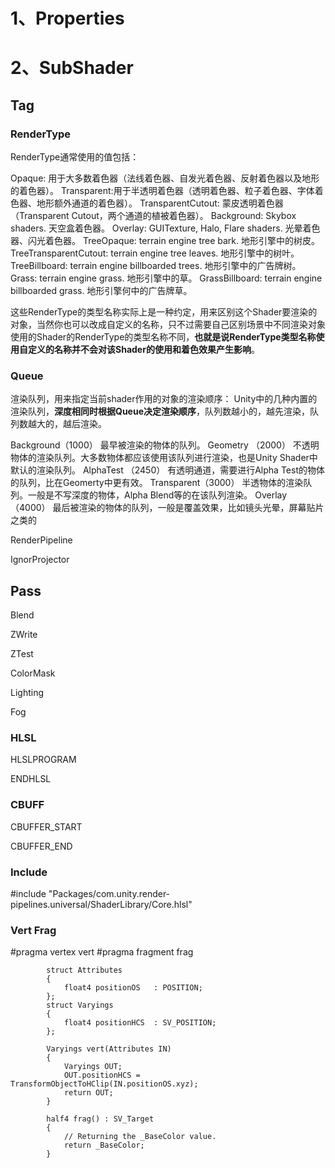 # 1、Properties



# 2、SubShader

## Tag

### RenderType

RenderType通常使用的值包括：

Opaque: 用于大多数着色器（法线着色器、自发光着色器、反射着色器以及地形的着色器）。
Transparent:用于半透明着色器（透明着色器、粒子着色器、字体着色器、地形额外通道的着色器）。
TransparentCutout: 蒙皮透明着色器（Transparent Cutout，两个通道的植被着色器）。
Background: Skybox shaders. 天空盒着色器。
Overlay: GUITexture, Halo, Flare shaders. 光晕着色器、闪光着色器。
TreeOpaque: terrain engine tree bark. 地形引擎中的树皮。
TreeTransparentCutout: terrain engine tree leaves. 地形引擎中的树叶。
TreeBillboard: terrain engine billboarded trees. 地形引擎中的广告牌树。
Grass: terrain engine grass. 地形引擎中的草。
GrassBillboard: terrain engine billboarded grass. 地形引擎何中的广告牌草。

这些RenderType的类型名称实际上是一种约定，用来区别这个Shader要渲染的对象，当然你也可以改成自定义的名称，只不过需要自己区别场景中不同渲染对象使用的Shader的RenderType的类型名称不同，**也就是说RenderType类型名称使用自定义的名称并不会对该Shader的使用和着色效果产生影响**。

### Queue

渲染队列，用来指定当前shader作用的对象的渲染顺序： 
Unity中的几种内置的渲染队列，**深度相同时根据Queue决定渲染顺序**，队列数越小的，越先渲染，队列数越大的，越后渲染。

Background（1000） 最早被渲染的物体的队列。
Geometry （2000） 不透明物体的渲染队列。大多数物体都应该使用该队列进行渲染，也是Unity Shader中默认的渲染队列。
AlphaTest （2450） 有透明通道，需要进行Alpha Test的物体的队列，比在Geomerty中更有效。
Transparent（3000） 半透物体的渲染队列。一般是不写深度的物体，Alpha Blend等的在该队列渲染。
Overlay （4000） 最后被渲染的物体的队列，一般是覆盖效果，比如镜头光晕，屏幕贴片之类的

RenderPipeline

IgnorProjector

## Pass

Blend

ZWrite

ZTest

ColorMask

Lighting

Fog

### HLSL

HLSLPROGRAM

ENDHLSL

### CBUFF

CBUFFER_START

CBUFFER_END

### Include

#include "Packages/com.unity.render-pipelines.universal/ShaderLibrary/Core.hlsl"     

### Vert Frag

  #pragma vertex vert
  #pragma fragment frag

            struct Attributes
            {
                float4 positionOS   : POSITION;                 
            };
            struct Varyings
            {
                float4 positionHCS  : SV_POSITION;
            };
     
            Varyings vert(Attributes IN)
            {
                Varyings OUT;
                OUT.positionHCS = TransformObjectToHClip(IN.positionOS.xyz);
                return OUT;
            }
     
            half4 frag() : SV_Target
            {
                // Returning the _BaseColor value.                
                return _BaseColor;
            }


